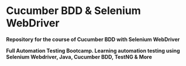 # Cucumber BDD & Selenium WebDriver

**Repository for the course of Cucumber BDD with Selenium WebDriver**

**Full Automation Testing Bootcamp. Learning automation testing using Selenium Webdriver, Java, Cucumber BDD, TestNG & More**
